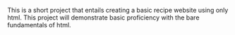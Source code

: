 This is a short project that entails creating a basic recipe website using only html. This project will demonstrate basic proficiency with the bare fundamentals of html.